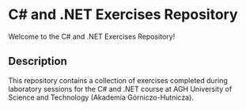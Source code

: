 # C# and .NET Exercises Repository

Welcome to the C# and .NET Exercises Repository!

## Description

This repository contains a collection of exercises completed during laboratory sessions for the C# and .NET course at AGH University of Science and Technology (Akademia Górniczo-Hutnicza). 
